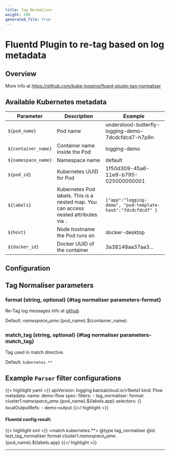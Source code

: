 ```yaml
---
title: Tag Normaliser
weight: 200
generated_file: true
---
```


# Fluentd Plugin to re-tag based on log metadata
## Overview

More info at https://github.com/kube-logging/fluent-plugin-tag-normaliser

## Available Kubernetes metadata

| Parameter | Description | Example |
|-----------|-------------|---------|
| `${pod_name}` | Pod name | understood-butterfly-logging-demo-7dcdcfdcd7-h7p9n |
| `${container_name}` | Container name inside the Pod | logging-demo |
| `${namespace_name}` | Namespace name | default |
| `${pod_id}` | Kubernetes UUID for Pod | 1f50d309-45a6-11e9-b795-025000000001  |
| `${labels}` | Kubernetes Pod labels. This is a nested map. You can access nested attributes via `.`  | `{"app":"logging-demo", "pod-template-hash":"7dcdcfdcd7" }`  |
| `${host}` | Node hostname the Pod runs on | docker-desktop |
| `${docker_id}` | Docker UUID of the container | 3a38148aa37aa3... |



## Configuration
## Tag Normaliser parameters

### format (string, optional) {#tag normaliser parameters-format}

Re-Tag log messages info at [github](https://github.com/kube-logging/fluent-plugin-tag-normaliser) 

Default: ${namespace_name}.${pod_name}.${container_name}

### match_tag (string, optional) {#tag normaliser parameters-match_tag}

Tag used in match directive.

Default: `kubernetes.**`



## Example `Parser` filter configurations

{{< highlight yaml >}}
apiVersion: logging.banzaicloud.io/v1beta1
kind: Flow
metadata:
  name: demo-flow
spec:
  filters:
    - tag_normaliser:
        format: cluster1.${namespace_name}.${pod_name}.${labels.app}
  selectors: {}
  localOutputRefs:
    - demo-output
{{</ highlight >}}


#### Fluentd config result:

{{< highlight xml >}}
<match kubernetes.**>
  @type tag_normaliser
  @id test_tag_normaliser
  format cluster1.${namespace_name}.${pod_name}.${labels.app}
</match>
{{</ highlight >}}


---
